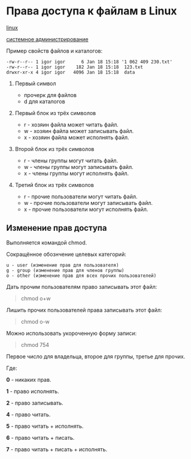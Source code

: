 # Права доступа к файлам в Linux

[linux](./meta_linux.md)

[системное администрирование](./meta_sistemnoe_administrirovanie.md)

Пример свойств файлов и каталогов:
```
-rw-r--r-- 1 igor igor      6 Jan 18 15:18 '1 062 409 230.txt'
-rw-r--r-- 1 igor igor    182 Jan 18 15:18  123.txt
drwxr-xr-x 4 igor igor   4096 Jan 18 15:18  data
```

1. Первый символ

    + прочерк для файлов
    + d для каталогов

1. Первый блок из трёх символов

    + r - хозяин файла может читать файл.
    + w - хозяин файла может записывать файл.
    + x - хозяин файла может исполнять файл.

1. Второй блок из трёх символов

    + r - члены группы могут читать файл.
    + w - члены группы могут записывать файл.
    + x - члены группы могут исполнять файл.

1. Третий блок из трёх символов

    + r - прочие пользователи могут читать файл.
    + w - прочие пользователи могут записывать файл.
    + x - прочие пользователи могут исполнять файл.

## Изменение прав доступа

Выполняется командой chmod.

Сокращённое обознчение целевых категорий:
```
u - user (изменение прав для пользователя)
g - group (изменение прав для членов группы)
o - other (изменение прав для всех прочих пользователей)
```
 
Дать прочим пользователям право записывать этот файл:

> chmod o+w <filename>
  
Лишить прочих пользователей права записывать этот файл:

> chmod o-w <filename>
  
Можно использовать укороченную форму записи:

> chmod 754 <filename>
  
Первое число для владельца, второе для группы, третье для прочих.
  
Где:

**0** - никаких прав.

**1** - право исполнять.

**2** - право записывать.

**4** - право читать.

**5** - право читать + исполнять.

**6** - право читать + писать.

**7** - право читать + писать + исполнять.
